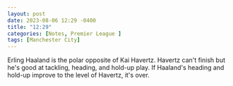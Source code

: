 ```yaml
---
layout: post
date: 2023-08-06 12:29 -0400
title: "12:29"
categories: [Notes, Premier League ]
tags: [Manchester City]
---
```


Erling Haaland is the polar opposite of Kai Havertz. Havertz can't finish but he's good at tackling, heading, and hold-up play. If Haaland's heading and hold-up improve to the level of Havertz, it's over.


